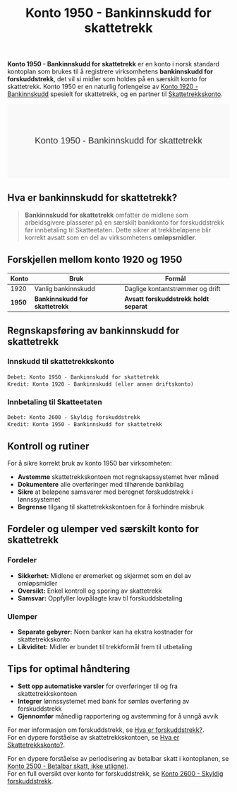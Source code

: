 ﻿---
title: "Konto 1950 - Bankinnskudd for skattetrekk"
seoTitle: "1950-bankinnskudd-for-skattetrekk"
description: '**Konto 1950 - Bankinnskudd for skattetrekk** er en konto i norsk standard kontoplan som brukes til å registrere virksomhetens **bankinnskudd for forskuddstrek...'
---

**Konto 1950 - Bankinnskudd for skattetrekk** er en konto i norsk standard kontoplan som brukes til å registrere virksomhetens **bankinnskudd for forskuddstrekk**, det vil si midler som holdes på en særskilt konto for skattetrekk. Konto 1950 er en naturlig forlengelse av [Konto 1920 - Bankinnskudd](/blogs/kontoplan/1920-bankinnskudd "Konto 1920 - Bankinnskudd") spesielt for skattetrekk, og en partner til [Skattetrekkskonto](/blogs/regnskap/hva-er-skattetrekkskonto "Hva er Skattetrekkskonto? Komplett Guide til Administrasjon og Regnskapsføring").

![Illustrasjon av konto 1950 bankinnskudd for skattetrekk](1950-bankinnskudd-for-skattetrekk-image.svg)

## Hva er bankinnskudd for skattetrekk?

> **Bankinnskudd for skattetrekk** omfatter de midlene som arbeidsgivere plasserer på en særskilt bankkonto for forskuddstrekk før innbetaling til Skatteetaten. Dette sikrer at trekkbeløpene blir korrekt avsatt som en del av virksomhetens **omløpsmidler**.

## Forskjellen mellom konto 1920 og 1950

| Konto   | Bruk                    | Formål                             |
|---------|-------------------------|------------------------------------|
| 1920    | Vanlig bankinnskudd     | Daglige kontantstrømmer og drift   |
| **1950** | **Bankinnskudd for skattetrekk** | **Avsatt forskuddstrekk holdt separat** |

## Regnskapsføring av bankinnskudd for skattetrekk

### Innskudd til skattetrekkskonto

```
Debet: Konto 1950 - Bankinnskudd for skattetrekk
Kredit: Konto 1920 - Bankinnskudd (eller annen driftskonto)
```

### Innbetaling til Skatteetaten

```
Debet: Konto 2600 - Skyldig forskuddstrekk
Kredit: Konto 1950 - Bankinnskudd for skattetrekk
```

## Kontroll og rutiner

For å sikre korrekt bruk av konto 1950 bør virksomheten:

* **Avstemme** skattetrekkskontoen mot regnskapssystemet hver måned
* **Dokumentere** alle overføringer med tilhørende bankbilag
* **Sikre** at beløpene samsvarer med beregnet forskuddstrekk i lønnssystemet
* **Begrense** tilgang til skattetrekkskontoen for å forhindre misbruk

## Fordeler og ulemper ved særskilt konto for skattetrekk

### Fordeler

* **Sikkerhet:** Midlene er øremerket og skjermet som en del av omløpsmidler
* **Oversikt:** Enkel kontroll og sporing av skattetrekk
* **Samsvar:** Oppfyller lovpålagte krav til forskuddsbetaling

### Ulemper

* **Separate gebyrer:** Noen banker kan ha ekstra kostnader for skattetrekkskonto
* **Likviditet:** Midler er bundet til trekkformål frem til utbetaling

## Tips for optimal håndtering

* **Sett opp automatiske varsler** for overføringer til og fra skattetrekkskontoen
* **Integrer** lønnssystemet med bank for sømløs overføring av forskuddstrekk
* **Gjennomfør** månedlig rapportering og avstemming for å unngå avvik

For mer informasjon om forskuddstrekk, se [Hva er forskuddstrekk?](/blogs/regnskap/hva-er-forskuddstrekk "Hva er Forskuddstrekk? Guide til beregning").  
For en dypere forståelse av skattetrekkskontoen, se [Hva er Skattetrekkskonto?](/blogs/regnskap/hva-er-skattetrekkskonto "Hva er Skattetrekkskonto? Komplett Guide til Administrasjon og Regnskapsføring").

For en dypere forståelse av periodisering av betalbar skatt i kontoplanen, se [Konto 2500 - Betalbar skatt, ikke utlignet](/blogs/kontoplan/2500-betalbar-skatt-ikke-utlignet "Konto 2500 - Betalbar skatt, ikke utlignet").  
For en full oversikt over konto for forskuddstrekk, se [Konto 2600 - Skyldig forskuddstrekk](/blogs/kontoplan/2600-forskuddstrekk "Konto 2600 - Skyldig forskuddstrekk").






